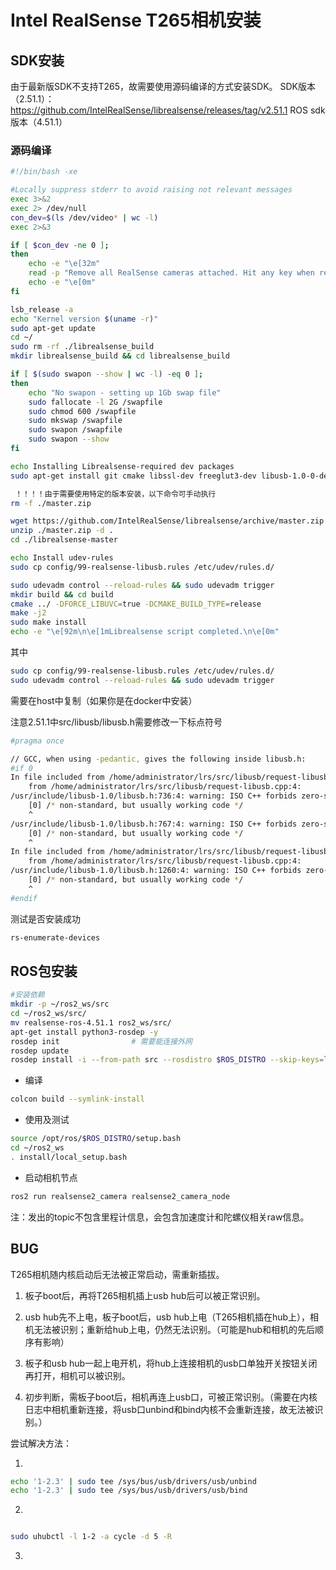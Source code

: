 # Intel RealSense T265相机安装

## SDK安装

由于最新版SDK不支持T265，故需要使用源码编译的方式安装SDK。
SDK版本（2.51.1）：https://github.com/IntelRealSense/librealsense/releases/tag/v2.51.1
ROS sdk版本（4.51.1）

### 源码编译

```bash
#!/bin/bash -xe

#Locally suppress stderr to avoid raising not relevant messages
exec 3>&2
exec 2> /dev/null
con_dev=$(ls /dev/video* | wc -l)
exec 2>&3

if [ $con_dev -ne 0 ];
then
	echo -e "\e[32m"
	read -p "Remove all RealSense cameras attached. Hit any key when ready"
	echo -e "\e[0m"
fi

lsb_release -a
echo "Kernel version $(uname -r)"
sudo apt-get update
cd ~/
sudo rm -rf ./librealsense_build
mkdir librealsense_build && cd librealsense_build

if [ $(sudo swapon --show | wc -l) -eq 0 ];
then
	echo "No swapon - setting up 1Gb swap file"
	sudo fallocate -l 2G /swapfile
	sudo chmod 600 /swapfile
	sudo mkswap /swapfile
	sudo swapon /swapfile
	sudo swapon --show
fi

echo Installing Librealsense-required dev packages
sudo apt-get install git cmake libssl-dev freeglut3-dev libusb-1.0-0-dev pkg-config libgtk-3-dev unzip -y

 ！！！！由于需要使用特定的版本安装，以下命令可手动执行
rm -f ./master.zip

wget https://github.com/IntelRealSense/librealsense/archive/master.zip
unzip ./master.zip -d .
cd ./librealsense-master

echo Install udev-rules
sudo cp config/99-realsense-libusb.rules /etc/udev/rules.d/ 

sudo udevadm control --reload-rules && sudo udevadm trigger 
mkdir build && cd build
cmake ../ -DFORCE_LIBUVC=true -DCMAKE_BUILD_TYPE=release
make -j2
sudo make install
echo -e "\e[92m\n\e[1mLibrealsense script completed.\n\e[0m"

```




其中

```bash
sudo cp config/99-realsense-libusb.rules /etc/udev/rules.d/ 
sudo udevadm control --reload-rules && sudo udevadm trigger 
```
需要在host中复制（如果你是在docker中安装）


注意2.51.1中src/libusb/libusb.h需要修改一下标点符号

```bash
#pragma once

// GCC, when using -pedantic, gives the following inside libusb.h:
#if 0
In file included from /home/administrator/lrs/src/libusb/request-libusb.h:6:0,
    from /home/administrator/lrs/src/libusb/request-libusb.cpp:4:
/usr/include/libusb-1.0/libusb.h:736:4: warning: ISO C++ forbids zero-size array 'dev_capability_data' [-Wpedantic]
    [0] /* non-standard, but usually working code */
    ^
/usr/include/libusb-1.0/libusb.h:767:4: warning: ISO C++ forbids zero-size array 'dev_capability' [-Wpedantic]
    [0] /* non-standard, but usually working code */
    ^
In file included from /home/administrator/lrs/src/libusb/request-libusb.h:6:0,
    from /home/administrator/lrs/src/libusb/request-libusb.cpp:4:
/usr/include/libusb-1.0/libusb.h:1260:4: warning: ISO C++ forbids zero-size array 'iso_packet_desc' [-Wpedantic]
    [0] /* non-standard, but usually working code */
    ^
#endif
```

测试是否安装成功
```bash
rs-enumerate-devices
```


## ROS包安装

```bash
#安装依赖
mkdir -p ~/ros2_ws/src
cd ~/ros2_ws/src/
mv realsense-ros-4.51.1 ros2_ws/src/
apt-get install python3-rosdep -y
rosdep init                # 需要能连接外网
rosdep update
rosdep install -i --from-path src --rosdistro $ROS_DISTRO --skip-keys=librealsense2 -y        # humble
```

- 编译

```bash
colcon build --symlink-install
```

- 使用及测试

```bash
source /opt/ros/$ROS_DISTRO/setup.bash
cd ~/ros2_ws
. install/local_setup.bash
```

- 启动相机节点

```bash
ros2 run realsense2_camera realsense2_camera_node
```

注：发出的topic不包含里程计信息，会包含加速度计和陀螺仪相关raw信息。

## BUG

T265相机随内核启动后无法被正常启动，需重新插拔。

1. 板子boot后，再将T265相机插上usb hub后可以被正常识别。

2. usb hub先不上电，板子boot后，usb hub上电（T265相机插在hub上），相机无法被识别；重新给hub上电，仍然无法识别。（可能是hub和相机的先后顺序有影响）

3. 板子和usb hub一起上电开机，将hub上连接相机的usb口单独开关按钮关闭再打开，相机可以被识别。

4. 初步判断，需板子boot后，相机再连上usb口，可被正常识别。（需要在内核日志中相机重新连接，将usb口unbind和bind内核不会重新连接，故无法被识别。）

尝试解决方法：

1. 

```bash
echo '1-2.3' | sudo tee /sys/bus/usb/drivers/usb/unbind
echo '1-2.3' | sudo tee /sys/bus/usb/drivers/usb/bind

```

2. 

```bash

sudo uhubctl -l 1-2 -a cycle -d 5 -R

```

3. 